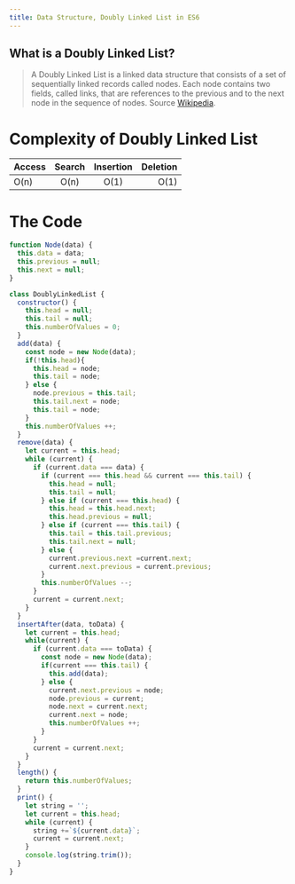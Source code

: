 ```yaml
---
title: Data Structure, Doubly Linked List in ES6
---
```

## What is a Doubly Linked List?
>A Doubly Linked List is a linked data structure that consists of a set of sequentially linked records called nodes. Each node contains two fields, called links, that are references to the previous and to the next node in the sequence of nodes. Source [Wikipedia](https://en.wikipedia.org/wiki/Doubly_linked_list).

# Complexity of Doubly Linked List
| Access        | Search        | Insertion  | Deletion |
| ------------- |:-------------:| :---------:|---------:|
|  O(n)         |       O(n)    | O(1)       |  O(1)    |


# The Code

```javascript
function Node(data) {
  this.data = data;
  this.previous = null;
  this.next = null;
}

class DoublyLinkedList {
  constructor() {
    this.head = null;
    this.tail = null;
    this.numberOfValues = 0;
  }
  add(data) {
    const node = new Node(data);
    if(!this.head){
      this.head = node;
      this.tail = node;
    } else {
      node.previous = this.tail;
      this.tail.next = node;
      this.tail = node;
    }
    this.numberOfValues ++;
  }
  remove(data) {
    let current = this.head;
    while (current) {
      if (current.data === data) {
        if (current === this.head && current === this.tail) {
          this.head = null;
          this.tail = null;
        } else if (current === this.head) {
          this.head = this.head.next;
          this.head.previous = null;
        } else if (current === this.tail) {
          this.tail = this.tail.previous;
          this.tail.next = null;
        } else {
          current.previous.next =current.next;
          current.next.previous = current.previous;
        }
        this.numberOfValues --;
      }
      current = current.next;
    }
  }
  insertAfter(data, toData) {
    let current = this.head;
    while(current) {
      if (current.data === toData) {
        const node = new Node(data);
        if(current === this.tail) {
          this.add(data);
        } else {
          current.next.previous = node;
          node.previous = current;
          node.next = current.next;
          current.next = node;
          this.numberOfValues ++;
        }
      }
      current = current.next;
    }
  }
  length() {
    return this.numberOfValues;
  }
  print() {
    let string = '';
    let current = this.head;
    while (current) {
      string +=`${current.data}`;
      current = current.next;
    }
    console.log(string.trim());
  }
}
```
